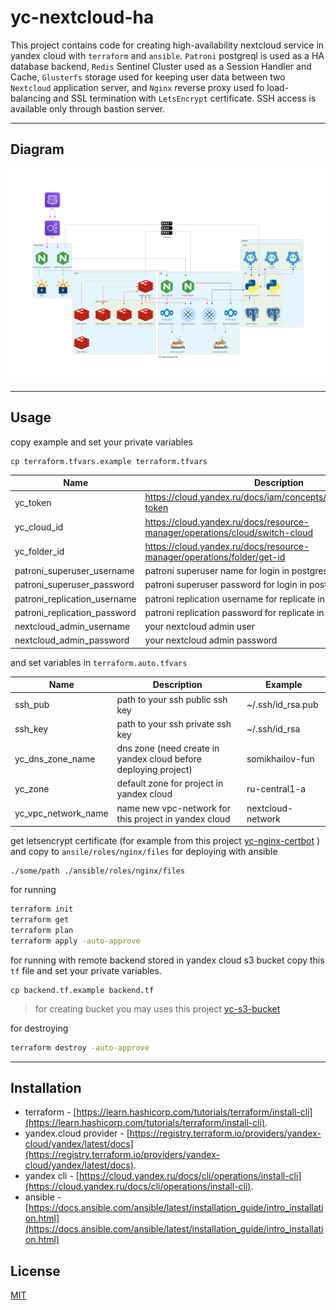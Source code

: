 # yc-nextcloud-ha

This project contains code for creating high-availability nextcloud service in yandex cloud with `terraform` and `ansible`. `Patroni` postgreql is used as a HA database backend, `Redis` Sentinel Cluster used as a Session Handler and Cache, `Glusterfs` storage used for keeping user data between two `Nextcloud` application server, and `Nginx` reverse proxy used fo load-balancing and SSL termination with `LetsEncrypt` certificate. SSH access is available only through bastion server.

---

## Diagram

![web app scheme](/diagrams/yc-nextcloud-ha.png)

---

## Usage

copy example and set your private variables
```
cp terraform.tfvars.example terraform.tfvars
```
| Name                         | Description                                                                | Example                                  |
| ---------------------------- | -------------------------------------------------------------------------- | ---------------------------------------- |
| yc_token                     | https://cloud.yandex.ru/docs/iam/concepts/authorization/oauth-token        | AAAAAAAAAAAAAAAAAAAAAAAAAAAAAAAAAAAAAAA  |
| yc_cloud_id                  | https://cloud.yandex.ru/docs/resource-manager/operations/cloud/switch-cloud| b1gg8sgd16g7qch5onqs                     |
| yc_folder_id                 | https://cloud.yandex.ru/docs/resource-manager/operations/folder/get-id     | b1gd129pp9ha0vnvf5g7                     |
| patroni_superuser_username   | patroni superuser name for login in postgresql database                    | root                                     |
| patroni_superuser_password   | patroni superuser password for login in postgresql database                | strongP@ssw0rd                           |
| patroni_replication_username | patroni replication username for replicate in postgresql database          | replication                              |
| patroni_replication_password | patroni replication password for replicate in postgresql database          | strongP@ssw0rd                           |
| nextcloud_admin_username     | your nextcloud admin user                                                  | admin                                    |
| nextcloud_admin_password     | your nextcloud admin password                                              | strongP@ssw0rd                           |

and set variables in `terraform.auto.tfvars`

| Name                | Description                                                     | Example            |
| ------------------- | --------------------------------------------------------------- | ------------------ |
| ssh_pub             | path to your ssh public ssh key                                 | ~/.ssh/id_rsa.pub  |
| ssh_key             | path to your ssh private ssh key                                | ~/.ssh/id_rsa      |
| yc_dns_zone_name    | dns zone (need create in yandex cloud before deploying project) | somikhailov-fun    |
| yc_zone             | default zone for project in yandex cloud                        | ru-central1-a      |
| yc_vpc_network_name | name new vpc-network for this project in yandex cloud           | nextcloud-network  |

get letsencrypt certificate (for example from this project [yc-nginx-certbot](https://github.com/somikhailov/yc-nginx-certbot) ) and copy to `ansile/roles/nginx/files` for deploying with ansible
```
./some/path ./ansible/roles/nginx/files
```

for running 
```bash
terraform init
terraform get
terraform plan
terraform apply -auto-approve
```

for running with remote backend stored in yandex cloud s3 bucket copy this `tf` file and set your private variables. 
```
cp backend.tf.example backend.tf
```

> for creating bucket you may uses this project [yc-s3-bucket](https://github.com/somikhailov/yc-s3-bucket)

for destroying
```bash
terraform destroy -auto-approve
```

---
## Installation

* terraform - [https://learn.hashicorp.com/tutorials/terraform/install-cli](https://learn.hashicorp.com/tutorials/terraform/install-cli).
* yandex.cloud provider - [https://registry.terraform.io/providers/yandex-cloud/yandex/latest/docs](https://registry.terraform.io/providers/yandex-cloud/yandex/latest/docs).
* yandex cli - [https://cloud.yandex.ru/docs/cli/operations/install-cli](https://cloud.yandex.ru/docs/cli/operations/install-cli).
* ansible - [https://docs.ansible.com/ansible/latest/installation_guide/intro_installation.html](https://docs.ansible.com/ansible/latest/installation_guide/intro_installation.html)

## License
[MIT](https://choosealicense.com/licenses/mit/)